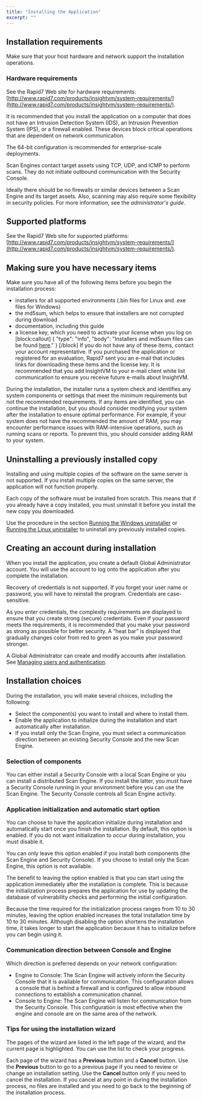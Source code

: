 ```yaml
---
title: "Installing the Application"
excerpt: ""
---
```

## Installation requirements
Make sure that your host hardware and network support the installation operations.

### Hardware requirements
See the Rapid7 Web site for hardware requirements:
[http://www.rapid7.com/products/insightvm/system-requirements/](http://www.rapid7.com/products/insightvm/system-requirements/).

It is recommended that you install the application on a computer that does not have an Intrusion Detection System (IDS), an Intrusion Prevention System (IPS), or a firewall enabled. These devices block critical operations that are dependent on network communication.

The 64-bit configuration is recommended for enterprise-scale deployments.

Scan Engines contact target assets using TCP, UDP, and ICMP to perform scans. They do not initiate outbound communication with the Security Console.

Ideally there should be no firewalls or similar devices between a Scan Engine and its target assets. Also, scanning may also require some flexibility in security policies. For more information, see the _administrator's guide_.

## Supported platforms
See the Rapid7 Web site for supported platforms:
[http://www.rapid7.com/products/insightvm/system-requirements/](http://www.rapid7.com/products/insightvm/system-requirements/).

## Making sure you have necessary items
Make sure you have all of the following items before you begin the installation process:

- installers for all supported environments (.bin files for Linux and .exe files for Windows)
- the md5sum, which helps to ensure that installers are not corrupted during download
- documentation, including this guide
- a license key, which you need to activate your license when you log on
[block:callout]
{
  "type": "info",
  "body": "Installers and md5sum files can be found [here](https://kb.help.rapid7.com/docs/insightvm-and-nexpose-installers-md5sum-files-and-virtual-appliances)."
}
[/block]
If you do not have any of these items, contact your account representative. If you purchased the application or registered for an evaluation, Rapid7 sent you an e-mail that includes links for downloading these items and the license key. It is recommended that you add InsightVM to your e-mail client white list communication to ensure you receive future e-mails about InsightVM.

During the installation, the installer runs a system check and identifies any system components or settings that meet the minimum requirements but not the recommended requirements. If any items are identified, you can continue the installation, but you should consider modifying your system after the installation to ensure optimal performance. For example, if your system does not have the recommended the amount of RAM, you may encounter performance issues with RAM-intensive operations, such as running scans or reports. To prevent this, you should consider adding RAM to your system.

## Uninstalling a previously installed copy

Installing and using multiple copies of the software on the same server is not supported. If you install multiple copies on the same server, the application will not function properly.

Each copy of the software must be installed from scratch. This means that if you already have a copy installed, you must uninstall it before you install the new copy you downloaded.

Use the procedure in the section [Running the Windows uninstaller](doc:running-the-windows-uninstaller) or [Running the Linux uninstaller](doc:running-the-linux-uninstaller) to uninstall any previously installed copies.

## Creating an account during installation

When you install the application, you create a default Global Administrator account. You will use the account to log onto the application after you complete the installation.

Recovery of credentials is not supported. If you forget your user name or password, you will have to reinstall the program. Credentials are case-sensitive.

As you enter credentials, the complexity requirements are displayed to ensure that you create strong (secure) credentials. Even if your password meets the requirements, it is recommended that you make your password as strong as possible for better security. A “heat bar” is displayed that gradually changes color from red to green as you make your password stronger.

A Global Administrator can create and modify accounts after installation. See [Managing users and authentication](doc:managing-users-and-authentication).

## Installation choices

During the installation, you will make several choices, including the following:

- Select the component(s) you want to install and where to install them. 
- Enable the application to initialize during the installation and start automatically after installation. 
- If you install only the Scan Engine, you must select a communication direction between an existing Security Console and the new Scan Engine. 

### Selection of components

You can either install a Security Console with a local Scan Engine or you can install a distributed Scan Engine. If you install the latter, you must have a Security Console running in your environment before you can use the Scan Engine. The Security Console controls all Scan Engine activity.

### Application initialization and automatic start option

You can choose to have the application initialize during installation and automatically start once you finish the installation. By default, this option is enabled. If you do not want initialization to occur during installation, you must disable it.

You can only leave this option enabled if you install both components (the Scan Engine and Security Console). If you choose to install only the Scan Engine, this option is not available.

The benefit to leaving the option enabled is that you can start using the application immediately after the installation is complete. This is because the initialization process prepares the application for use by updating the database of vulnerability checks and performing the initial configuration.

Because the time required for the initialization process ranges from 10 to 30 minutes, leaving the option enabled increases the total installation time by 10 to 30 minutes. Although disabling the option shortens the installation time, it takes longer to start the application because it has to initialize before you can begin using it.

### Communication direction between Console and Engine

Which direction is preferred depends on your network configuration:

- Engine to Console: The Scan Engine will actively inform the Security Console that it is available for communication. This configuration allows a console that is behind a firewall and is configured to allow inbound connections to establish a communication channel.
- Console to Engine: The Scan Engine will listen for communication from the Security Console. This configuration is most effective when the engine and console are on the same area of the network.

### Tips for using the installation wizard

The pages of the wizard are listed in the left page of the wizard, and the current page is highlighted. You can use the list to check your progress.

Each page of the wizard has a **Previous** button and a **Cancel** button. Use the **Previous** button to go to a previous page if you need to review or change an installation setting. Use the **Cancel** button only if you need to cancel the installation. If you cancel at any point in during the installation process, no files are installed and you need to go back to the beginning of the installation process.